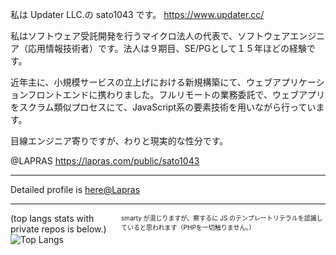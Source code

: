 私は Updater LLC.の sato1043 です。 https://www.updater.cc/

私はソフトウェア受託開発を行うマイクロ法人の代表で、ソフトウェアエンジニア（応用情報技術者）です。法人は９期目、SE/PGとして１５年ほどの経験です。

近年主に、小規模サービスの立上げにおける新規構築にて、ウェブアプリケーションフロントエンドに携わりました。フルリモートの業務委託で、ウェブアプリをスクラム類似プロセスにて、JavaScript系の要素技術を用いながら行っています。

目線エンジニア寄りですが、わりと現実的な性分です。

@LAPRAS https://lapras.com/public/sato1043

***

Detailed profile is [here@Lapras](https://lapras.com/public/sato1043)

***

<div style="display: flex; flex-direction: row;">
  <div>
    (top langs stats with private repos is below.) <br />
    <img src="https://github-readme-stats-nine-chi-45.vercel.app/api/top-langs/?username=sato1043" alt="Top Langs" />
  </div>
  <div style="font-size: x-small">
    smarty が混じりますが、察するに JS のテンプレートリテラルを認識していると思われます（PHPを一切触りません。）
  </div>
</div>
